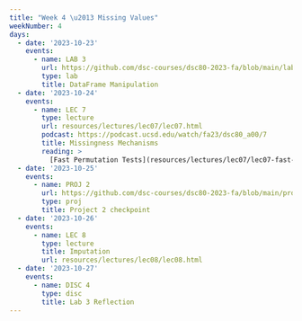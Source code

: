 ```yaml
---
title: "Week 4 \u2013 Missing Values"
weekNumber: 4
days:
  - date: '2023-10-23'
    events:
      - name: LAB 3
        url: https://github.com/dsc-courses/dsc80-2023-fa/blob/main/labs/lab03/lab.ipynb
        type: lab
        title: DataFrame Manipulation
  - date: '2023-10-24'
    events:
      - name: LEC 7
        type: lecture
        url: resources/lectures/lec07/lec07.html
        podcast: https://podcast.ucsd.edu/watch/fa23/dsc80_a00/7
        title: Missingness Mechanisms
        reading: >
          [Fast Permutation Tests](resources/lectures/lec07/lec07-fast-permutation-tests.html), [A1](https://www.ncbi.nlm.nih.gov/pmc/articles/PMC4121561/), [A2](https://stefvanbuuren.name/fimd/sec-MCAR.html)
  - date: '2023-10-25'
    events:
      - name: PROJ 2
        url: https://github.com/dsc-courses/dsc80-2023-fa/blob/main/projects/02-covid_vax/project.ipynb
        type: proj
        title: Project 2 checkpoint
  - date: '2023-10-26'
    events:
      - name: LEC 8
        type: lecture
        title: Imputation
        url: resources/lectures/lec08/lec08.html
  - date: '2023-10-27'
    events:
      - name: DISC 4
        type: disc
        title: Lab 3 Reflection
---
```

